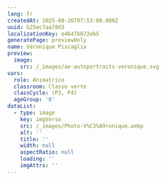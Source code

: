 ```yaml
---
lang: fr
createdAt: 2025-08-26T07:53:00.000Z
uuid: b25ec7aa78d3
localizationKey: e4647b672eb5
generatePage: previewOnly
name: Véronique Piscaglia
preview:
  image:
    src: /_images/ae-autoportraits-veronique.svg
vars:
  role: Animatrice
  classroom: Classe verte
  classCycle: (P3, P4)
  ageGroup: '8'
dataList:
  - type: image
    key: imgVerso
    src: /_images/Photo-V%C3%A9ronique.webp
    alt: ''
    title: ''
    width: null
    aspectRatio: null
    loading: ''
    imgAttrs: ''
---
```


